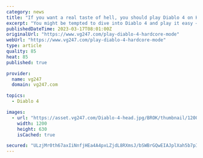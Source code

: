 ```yaml
---
category: news
title: "If you want a real taste of hell, you should play Diablo 4 on Hardcore mode"
excerpt: "You might be tempted to dive into Diablo 4 and play it easy – scope out this ruined world, find your bearings in the hellscape fantasy that Blizzard has cooked up this time. But, if you’re after a ..."
publishedDateTime: 2023-03-17T08:01:00Z
originalUrl: "https://www.vg247.com/play-diablo-4-hardcore-mode"
webUrl: "https://www.vg247.com/play-diablo-4-hardcore-mode"
type: article
quality: 85
heat: 85
published: true

provider:
  name: vg247
  domain: vg247.com

topics:
  - Diablo 4

images:
  - url: "https://asset.vg247.com/Diablo-4-head.jpg/BROK/thumbnail/1200x630/Diablo-4-head.jpg"
    width: 1200
    height: 630
    isCached: true

secured: "ULzjMr0th67axIiNnfjHEa4A4pxLZjdL8RXmsJ/bSWBrGQwEIAJplXah5b7pIHAsqZMSOYuiTLNbS3ZseceiMlOiuG3X+4YVyaRKjee2w4Jz7xmz/58/yQUFKNJTlmzZPfzhkBXLSY3Bw9HMDfS7mz89j6YX2/SKBqqJGvie/epv5LNRH5ru81UYlOMrUkA6x0YjlwjdAGp4kpLvRtRyXV9DuROUtnsCmhEvzHEtlhP0oTjUASb3s5w+HJ+Jklg0fy9qd2wee/UEBpFGTHoEiZJoa+c04F+iwXZd+9aVw4D6X4m3T89su50vCtvWnCCORL4KJngAGKJKCzoovIKWqUe/P+L88cltoLYKfpFxE+w=;Spy9eTR3YjUmUgxBLyO9rQ=="
---
```


